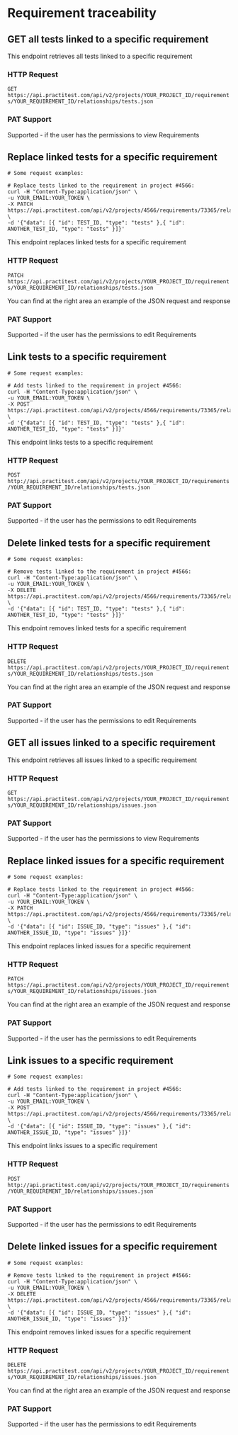# Requirement traceability

## GET all tests linked to a specific requirement

This endpoint retrieves all tests linked to a specific requirement

### HTTP Request

`GET https://api.practitest.com/api/v2/projects/YOUR_PROJECT_ID/requirements/YOUR_REQUIREMENT_ID/relationships/tests.json`

### PAT Support
Supported - if the user has the permissions to view Requirements


## Replace linked tests for a specific requirement
```shell
# Some request examples:

# Replace tests linked to the requirement in project #4566:
curl -H "Content-Type:application/json" \
-u YOUR_EMAIL:YOUR_TOKEN \
-X PATCH https://api.practitest.com/api/v2/projects/4566/requirements/73365/relationships/tests.json \
-d '{"data": [{ "id": TEST_ID, "type": "tests" },{ "id": ANOTHER_TEST_ID, "type": "tests" }]}'

```

This endpoint replaces linked tests for a specific requirement

### HTTP Request

`PATCH https://api.practitest.com/api/v2/projects/YOUR_PROJECT_ID/requirements/YOUR_REQUIREMENT_ID/relationships/tests.json`

You can find at the right area an example of the JSON request and response

### PAT Support
Supported - if the user has the permissions to edit Requirements

## Link tests to a specific requirement
```shell
# Some request examples:

# Add tests linked to the requirement in project #4566:
curl -H "Content-Type:application/json" \
-u YOUR_EMAIL:YOUR_TOKEN \
-X POST https://api.practitest.com/api/v2/projects/4566/requirements/73365/relationships/tests.json \
-d '{"data": [{ "id": TEST_ID, "type": "tests" },{ "id": ANOTHER_TEST_ID, "type": "tests" }]}'

```

This endpoint links tests to a specific requirement

### HTTP Request

`POST http://api.practitest.com/api/v2/projects/YOUR_PROJECT_ID/requirements/YOUR_REQUIREMENT_ID/relationships/tests.json`

### PAT Support
Supported - if the user has the permissions to edit Requirements


## Delete linked tests for a specific requirement
```shell
# Some request examples:

# Remove tests linked to the requirement in project #4566:
curl -H "Content-Type:application/json" \
-u YOUR_EMAIL:YOUR_TOKEN \
-X DELETE https://api.practitest.com/api/v2/projects/4566/requirements/73365/relationships/tests.json \
-d '{"data": [{ "id": TEST_ID, "type": "tests" },{ "id": ANOTHER_TEST_ID, "type": "tests" }]}'

```
This endpoint removes linked tests for a specific requirement

### HTTP Request

`DELETE https://api.practitest.com/api/v2/projects/YOUR_PROJECT_ID/requirements/YOUR_REQUIREMENT_ID/relationships/tests.json`

You can find at the right area an example of the JSON request and response

### PAT Support
Supported - if the user has the permissions to edit Requirements


## GET all issues linked to a specific requirement

This endpoint retrieves all issues linked to a specific requirement

### HTTP Request

`GET https://api.practitest.com/api/v2/projects/YOUR_PROJECT_ID/requirements/YOUR_REQUIREMENT_ID/relationships/issues.json`

### PAT Support
Supported - if the user has the permissions to view Requirements


## Replace linked issues for a specific requirement
```shell
# Some request examples:

# Replace tests linked to the requirement in project #4566:
curl -H "Content-Type:application/json" \
-u YOUR_EMAIL:YOUR_TOKEN \
-X PATCH https://api.practitest.com/api/v2/projects/4566/requirements/73365/relationships/issues.json \
-d '{"data": [{ "id": ISSUE_ID, "type": "issues" },{ "id": ANOTHER_ISSUE_ID, "type": "issues" }]}'

```

This endpoint replaces linked issues for a specific requirement

### HTTP Request

`PATCH https://api.practitest.com/api/v2/projects/YOUR_PROJECT_ID/requirements/YOUR_REQUIREMENT_ID/relationships/issues.json`

You can find at the right area an example of the JSON request and response

### PAT Support
Supported - if the user has the permissions to edit Requirements


## Link issues to a specific requirement
```shell
# Some request examples:

# Add tests linked to the requirement in project #4566:
curl -H "Content-Type:application/json" \
-u YOUR_EMAIL:YOUR_TOKEN \
-X POST https://api.practitest.com/api/v2/projects/4566/requirements/73365/relationships/issues.json \
-d '{"data": [{ "id": ISSUE_ID, "type": "issues" },{ "id": ANOTHER_ISSUE_ID, "type": "issues" }]}'

```

This endpoint links issues to a specific requirement

### HTTP Request

`POST http://api.practitest.com/api/v2/projects/YOUR_PROJECT_ID/requirements/YOUR_REQUIREMENT_ID/relationships/issues.json`

### PAT Support
Supported - if the user has the permissions to edit Requirements


## Delete linked issues for a specific requirement
```shell
# Some request examples:

# Remove tests linked to the requirement in project #4566:
curl -H "Content-Type:application/json" \
-u YOUR_EMAIL:YOUR_TOKEN \
-X DELETE https://api.practitest.com/api/v2/projects/4566/requirements/73365/relationships/issues.json \
-d '{"data": [{ "id": ISSUE_ID, "type": "issues" },{ "id": ANOTHER_ISSUE_ID, "type": "issues" }]}'

```

This endpoint removes linked issues for a specific requirement

### HTTP Request

`DELETE https://api.practitest.com/api/v2/projects/YOUR_PROJECT_ID/requirements/YOUR_REQUIREMENT_ID/relationships/issues.json`

You can find at the right area an example of the JSON request and response

### PAT Support
Supported - if the user has the permissions to edit Requirements
